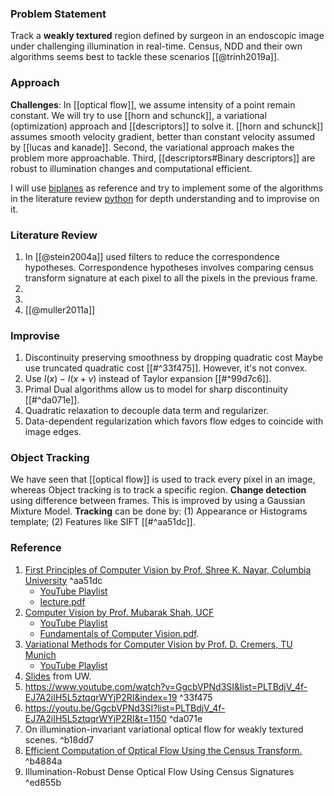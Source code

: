 ### Problem Statement 
Track a **weakly textured** region defined by surgeon in an endoscopic image under challenging illumination in real-time. Census, NDD and their own algorithms seems best to tackle these scenarios [[@trinh2019a]].


### Approach
**Challenges**: In [[optical flow]], we assume intensity of a point remain constant. We will try to use [[horn and schunck]], a variational (optimization) approach and [[descriptors]] to solve it. [[horn and schunck]] assumes smooth velocity gradient, better than constant velocity assumed by [[lucas and kanade]]. Second, the variational approach makes the problem more approachable.  Third, [[descriptors#Binary descriptors]] are robust to illumination changes and computational efficient.

I will use [biplanes](https://github.com/ajaygunalan/bitplanes) as reference and try to implement some of the algorithms in the literature review [python](https://github.com/ajaygunalan/censusFlow) for depth understanding and to improvise on it.


### Literature Review

1. In [[@stein2004a]] used filters to reduce the correspondence hypotheses. Correspondence hypotheses involves comparing census transform signature at each pixel to all the pixels in the previous frame. 
6. 
7. 
8. [[@muller2011a]]



### Improvise 
1. Discontinuity preserving smoothness by dropping quadratic cost Maybe use truncated quadratic cost [[#^33f475]]. However, it's not convex.
2.  Use $I(x)-I(x+v)$ instead of Taylor expansion [[#^99d7c6]].
3. Primal Dual algorithms allow us to model for sharp discontinuity [[#^da071e]].
4. Quadratic relaxation to decouple data term and regularizer.
5. Data-dependent regularization which favors flow edges to coincide with image edges.



### Object Tracking
We have seen that [[optical flow]] is used to track every pixel in an image, whereas Object tracking is to track a specific region. **Change detection** using difference between frames. This is improved by using a Gaussian Mixture Model.  **Tracking** can be done by: (1) Appearance or Histograms template; (2) Features like SIFT [[#^aa51dc]].

### Reference
1. [First Principles of Computer Vision by Prof.  Shree K. Nayar, Columbia University](https://fpcv.cs.columbia.edu/) ^aa51dc
	- [YouTube Playlist](https://www.youtube.com/channel/UCf0WB91t8Ky6AuYcQV0CcLw/playlists)
	-  [lecture.pdf](https://fpcv.cs.columbia.edu/Monographs)
2.  [Computer Vision by Prof. Mubarak Shah, UCF](https://www.crcv.ucf.edu/courses/cap6411-fall-2022/)
	- [YouTube Playlist](https://www.youtube.com/playlist?list=PLd3hlSJsX_ImKP68wfKZJVIPTd8Ie5u-9)
	- [Fundamentals of Computer Vision.pdf](http://www.cs.ucf.edu/courses/cap6411/book.pdf).
3. [Variational Methods for Computer Vision by Prof. D. Cremers, TU Munich](https://vision.in.tum.de/teaching/online/cvvm)
	- [YouTube Playlist](https://www.youtube.com/playlist?list=PLTBdjV_4f-EJ7A2iIH5L5ztqqrWYjP2RI)
5. [Slides](https://courses.cs.washington.edu/courses/cse455/22wi/) from UW.
6. https://www.youtube.com/watch?v=GgcbVPNd3SI&list=PLTBdjV_4f-EJ7A2iIH5L5ztqqrWYjP2RI&index=19 ^33f475
7. https://youtu.be/GgcbVPNd3SI?list=PLTBdjV_4f-EJ7A2iIH5L5ztqqrWYjP2RI&t=1150 ^da071e
8. On illumination-invariant variational optical flow for weakly textured scenes. ^b18dd7
9. [Efficient Computation of Optical Flow Using the Census Transform.](https://link.springer.com/chapter/10.1007/978-3-540-28649-3_10) ^b4884a
10. Illumination-Robust Dense Optical Flow Using Census Signatures ^ed855b





